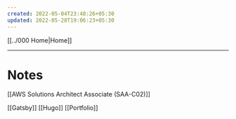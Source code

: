 ```yaml
---
created: 2022-05-04T23:48:26+05:30
updated: 2022-05-28T19:06:23+05:30
---
```

[[../000 Home|Home]]

---
# Notes
[[AWS Solutions Architect Associate (SAA-C02)]]

[[Gatsby]]
[[Hugo]]
[[Portfolio]]
